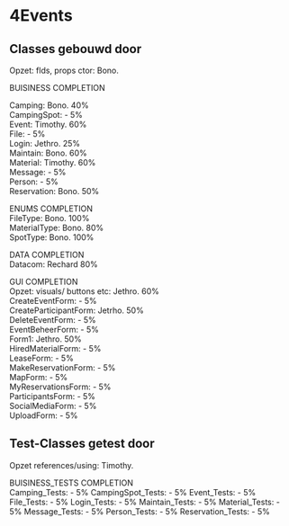 # 4Events


## Classes gebouwd door
Opzet: flds, props ctor:        Bono.

BUISINESS                                                             COMPLETION
  
Camping:                        Bono.                                 40%   
CampingSpot:                    -                                      5%   
Event:                          Timothy.                              60%   
File:                           -                                      5%   
Login:                          Jethro.                               25%   
Maintain:                       Bono.                                 60%   
Material:                       Timothy.                              60%   
Message:                        -                                      5%   
Person:                         -                                      5%   
Reservation:                    Bono.                                 50%   

ENUMS                                                                 COMPLETION  
FileType:                       Bono.                                 100%  
MaterialType:                   Bono.                                  80%  
SpotType:                       Bono.                                 100%  

DATA                                                                  COMPLETION  
Datacom:                        Rechard                               80%   

GUI                                                                   COMPLETION  
Opzet: visuals/ buttons etc:    Jethro.                               60%   
CreateEventForm:                -                                      5%   
CreateParticipantForm:          Jetrho.                               50%   
DeleteEventForm:                -                                      5%   
EventBeheerForm:                -                                      5%   
Form1:                          Jethro.                               50%   
HiredMaterialForm:              -                                      5%   
LeaseForm:                      -                                      5%   
MakeReservationForm:            -                                      5%   
MapForm:                        -                                      5%   
MyReservationsForm:             -                                      5%   
ParticipantsForm:               -                                      5%   
SocialMediaForm:                -                                      5%   
UploadForm:                     -                                      5%   

## Test-Classes getest door
Opzet references/using:         Timothy.  

BUISINESS_TESTS                                                       COMPLETION  
Camping_Tests:                  -                                      5% 
CampingSpot_Tests:              -                                      5% 
Event_Tests:                    -                                      5% 
File_Tests:                     -                                      5% 
Login_Tests:                    -                                      5% 
Maintain_Tests:                 -                                      5% 
Material_Tests:                 -                                      5% 
Message_Tests:                  -                                      5% 
Person_Tests:                   -                                      5% 
Reservation_Tests:              -                                      5% 
